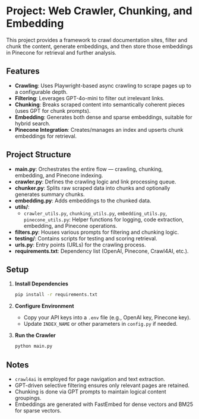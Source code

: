 # Project: Web Crawler, Chunking, and Embedding

This project provides a framework to crawl documentation sites, filter and chunk the content, generate embeddings, and then store those embeddings in Pinecone for retrieval and further analysis.

## Features

- **Crawling**: Uses Playwright-based async crawling to scrape pages up to a configurable depth.  
- **Filtering**: Leverages GPT-4o-mini to filter out irrelevant links.  
- **Chunking**: Breaks scraped content into semantically coherent pieces (uses GPT for chunk prompts).  
- **Embedding**: Generates both dense and sparse embeddings, suitable for hybrid search.  
- **Pinecone Integration**: Creates/manages an index and upserts chunk embeddings for retrieval.  

## Project Structure

- **main.py**: Orchestrates the entire flow — crawling, chunking, embedding, and Pinecone indexing.  
- **crawler.py**: Defines the crawling logic and link processing queue.  
- **chunker.py**: Splits raw scraped data into chunks and optionally generates summary chunks.  
- **embedding.py**: Adds embeddings to the chunked data.  
- **utils/**:  
  - `crawler_utils.py`, `chunking_utils.py`, `embedding_utils.py`, `pinecone_utils.py`: Helper functions for logging, code extraction, embedding, and Pinecone operations.  
- **filters.py**: Houses various prompts for filtering and chunking logic.  
- **testing/**: Contains scripts for testing and scoring retrieval.  
- **urls.py**: Entry points (URLs) for the crawling process.  
- **requirements.txt**: Dependency list (OpenAI, Pinecone, Crawl4AI, etc.).

## Setup

1. **Install Dependencies**  
   ```bash
   pip install -r requirements.txt
   ```

2. **Configure Environment**  
   - Copy your API keys into a `.env` file (e.g., OpenAI key, Pinecone key).  
   - Update `INDEX_NAME` or other parameters in `config.py` if needed.

3. **Run the Crawler**  
   ```bash
   python main.py
   ```

## Notes

- `crawl4ai` is employed for page navigation and text extraction.  
- GPT-driven selective filtering ensures only relevant pages are retained.  
- Chunking is done via GPT prompts to maintain logical content groupings.  
- Embeddings are generated with FastEmbed for dense vectors and BM25 for sparse vectors.

